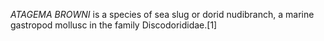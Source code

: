 _ATAGEMA BROWNI_ is a species of sea slug or dorid nudibranch, a marine gastropod mollusc in the family Discodorididae.[1]
